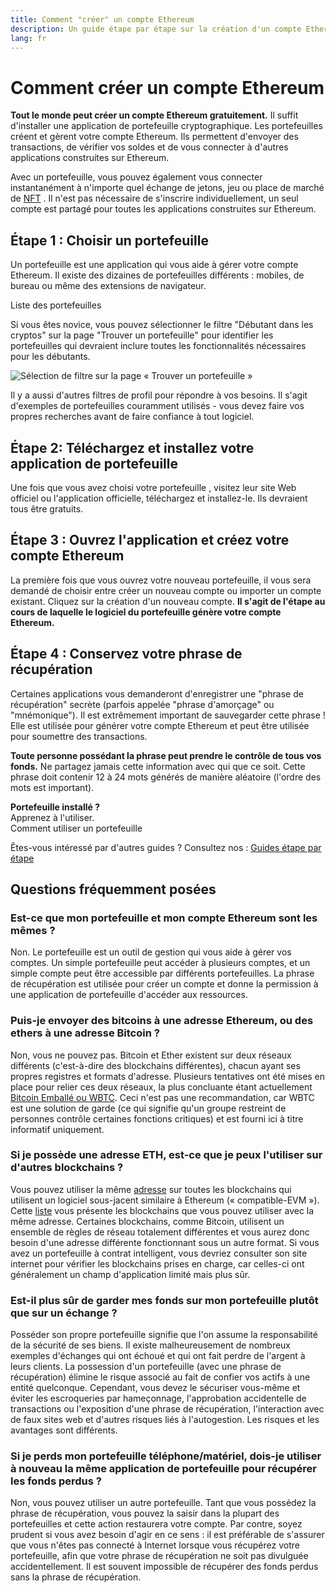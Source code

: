 ```yaml
---
title: Comment "créer" un compte Ethereum
description: Un guide étape par étape sur la création d'un compte Ethereum à l'aide d'un portefeuille.
lang: fr
---
```


# Comment créer un compte Ethereum

**Tout le monde peut créer un compte Ethereum gratuitement.** Il suffit d'installer une application de portefeuille cryptographique. Les portefeuilles créent et gèrent votre compte Ethereum. Ils permettent d'envoyer des transactions, de vérifier vos soldes et de vous connecter à d'autres applications construites sur Ethereum.

Avec un portefeuille, vous pouvez également vous connecter instantanément à n'importe quel échange de jetons, jeu ou place de marché de [NFT](/glossary/#nft) . Il n'est pas nécessaire de s'inscrire individuellement, un seul compte est partagé pour toutes les applications construites sur Ethereum.

## Étape 1 : Choisir un portefeuille

Un portefeuille est une application qui vous aide à gérer votre compte Ethereum. Il existe des dizaines de portefeuilles différents : mobiles, de bureau ou même des extensions de navigateur.


<ButtonLink href="/wallets/find-wallet/">
  Liste des portefeuilles
</ButtonLink>

Si vous êtes novice, vous pouvez sélectionner le filtre "Débutant dans les cryptos" sur la page "Trouver un portefeuille" pour identifier les portefeuilles qui devraient inclure toutes les fonctionnalités nécessaires pour les débutants.

![Sélection de filtre sur la page « Trouver un portefeuille »](./wallet-box.png)

Il y a aussi d'autres filtres de profil pour répondre à vos besoins. Il s'agit d'exemples de portefeuilles couramment utilisés - vous devez faire vos propres recherches avant de faire confiance à tout logiciel.

## Étape 2: Téléchargez et installez votre application de portefeuille

Une fois que vous avez choisi votre portefeuille , visitez leur site Web officiel ou l'application officielle, téléchargez et installez-le. Ils devraient tous être gratuits.

## Étape 3 : Ouvrez l'application et créez votre compte Ethereum

La première fois que vous ouvrez votre nouveau portefeuille, il vous sera demandé de choisir entre créer un nouveau compte ou importer un compte existant. Cliquez sur la création d'un nouveau compte. **Il s'agit de l'étape au cours de laquelle le logiciel du portefeuille génère votre compte Ethereum.**

## Étape 4 : Conservez votre phrase de récupération

Certaines applications vous demanderont d'enregistrer une "phrase de récupération" secrète (parfois appelée "phrase d'amorçage" ou "mnémonique"). Il est extrêmement important de sauvegarder cette phrase ! Elle est utilisée pour générer votre compte Ethereum et peut être utilisée pour soumettre des transactions.

**Toute personne possédant la phrase peut prendre le contrôle de tous vos fonds.** Ne partagez jamais cette information avec qui que ce soit. Cette phrase doit contenir 12 à 24 mots générés de manière aléatoire (l'ordre des mots est important).

<div>
<InfoBanner shouldSpaceBetween emoji=":eyes:">
  <div><b>Portefeuille installé ?</b><br/>Apprenez à l'utiliser.</div>
  <ButtonLink href="/guides/how-to-use-a-wallet">
    Comment utiliser un portefeuille
  </ButtonLink>
</InfoBanner>
</div>

Êtes-vous intéressé par d'autres guides ? Consultez nos : [Guides étape par étape](/guides/)

## Questions fréquemment posées

### Est-ce que mon portefeuille et mon compte Ethereum sont les mêmes ?

Non. Le portefeuille est un outil de gestion qui vous aide à gérer vos comptes. Un simple portefeuille peut accéder à plusieurs comptes, et un simple compte peut être accessible par différents portefeuilles. La phrase de récupération est utilisée pour créer un compte et donne la permission à une application de portefeuille d'accéder aux ressources.

### Puis-je envoyer des bitcoins à une adresse Ethereum, ou des ethers à une adresse Bitcoin ?

Non, vous ne pouvez pas. Bitcoin et Ether existent sur deux réseaux différents (c'est-à-dire des blockchains différentes), chacun ayant ses propres registres et formats d'adresse. Plusieurs tentatives ont été mises en place pour relier ces deux réseaux, la plus concluante étant actuellement [Bitcoin Emballé ou WBTC](https://www.bitcoin.com/get-started/what-is-wbtc/). Ceci n'est pas une recommandation, car WBTC est une solution de garde (ce qui signifie qu'un groupe restreint de personnes contrôle certaines fonctions critiques) et est fourni ici à titre informatif uniquement.

### Si je possède une adresse ETH, est-ce que je peux l'utiliser sur d'autres blockchains ?

Vous pouvez utiliser la même [adresse](/glossary/#address) sur toutes les blockchains qui utilisent un logiciel sous-jacent similaire à Ethereum (« compatible-EVM »). Cette [liste](https://chainlist.org/) vous présente les blockchains que vous pouvez utiliser avec la même adresse. Certaines blockchains, comme Bitcoin, utilisent un ensemble de règles de réseau totalement différentes et vous aurez donc besoin d'une adresse différente fonctionnant sous un autre format. Si vous avez un portefeuille à contrat intelligent, vous devriez consulter son site internet pour vérifier les blockchains prises en charge, car celles-ci ont généralement un champ d'application limité mais plus sûr.

### Est-il plus sûr de garder mes fonds sur mon portefeuille plutôt que sur un échange ?

Posséder son propre portefeuille signifie que l'on assume la responsabilité de la sécurité de ses biens. Il existe malheureusement de nombreux exemples d'échanges qui ont échoué et qui ont fait perdre de l'argent à leurs clients. La possession d'un portefeuille (avec une phrase de récupération) élimine le risque associé au fait de confier vos actifs à une entité quelconque. Cependant, vous devez le sécuriser vous-même et éviter les escroqueries par hameçonnage, l'approbation accidentelle de transactions ou l'exposition d'une phrase de récupération, l'interaction avec de faux sites web et d'autres risques liés à l'autogestion. Les risques et les avantages sont différents.

### Si je perds mon portefeuille téléphone/matériel, dois-je utiliser à nouveau la même application de portefeuille pour récupérer les fonds perdus ?

Non, vous pouvez utiliser un autre portefeuille. Tant que vous possédez la phrase de récupération, vous pouvez la saisir dans la plupart des portefeuilles et cette action restaurera votre compte. Par contre, soyez prudent si vous avez besoin d'agir en ce sens : il est préférable de s'assurer que vous n'êtes pas connecté à Internet lorsque vous récupérez votre portefeuille, afin que votre phrase de récupération ne soit pas divulguée accidentellement. Il est souvent impossible de récupérer des fonds perdus sans la phrase de récupération.
